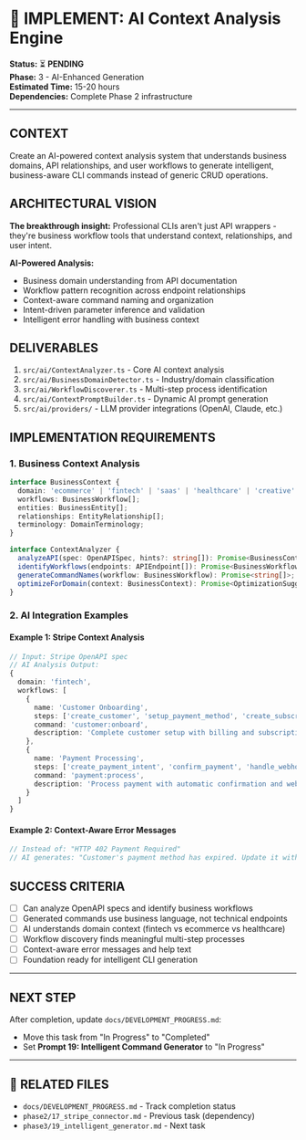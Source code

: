 # 🧠 IMPLEMENT: AI Context Analysis Engine

**Status:** ⏳ **PENDING**  
**Phase:** 3 - AI-Enhanced Generation  
**Estimated Time:** 15-20 hours  
**Dependencies:** Complete Phase 2 infrastructure  

---

## CONTEXT
Create an AI-powered context analysis system that understands business domains, API relationships, and user workflows to generate intelligent, business-aware CLI commands instead of generic CRUD operations.

## ARCHITECTURAL VISION
**The breakthrough insight:** Professional CLIs aren't just API wrappers - they're business workflow tools that understand context, relationships, and user intent.

**AI-Powered Analysis:**
- Business domain understanding from API documentation
- Workflow pattern recognition across endpoint relationships
- Context-aware command naming and organization
- Intent-driven parameter inference and validation
- Intelligent error handling with business context

## DELIVERABLES
1. `src/ai/ContextAnalyzer.ts` - Core AI context analysis
2. `src/ai/BusinessDomainDetector.ts` - Industry/domain classification
3. `src/ai/WorkflowDiscoverer.ts` - Multi-step process identification
4. `src/ai/ContextPromptBuilder.ts` - Dynamic AI prompt generation
5. `src/ai/providers/` - LLM provider integrations (OpenAI, Claude, etc.)

## IMPLEMENTATION REQUIREMENTS

### 1. Business Context Analysis
```typescript
interface BusinessContext {
  domain: 'ecommerce' | 'fintech' | 'saas' | 'healthcare' | 'creative' | 'general';
  workflows: BusinessWorkflow[];
  entities: BusinessEntity[];
  relationships: EntityRelationship[];
  terminology: DomainTerminology;
}

interface ContextAnalyzer {
  analyzeAPI(spec: OpenAPISpec, hints?: string[]): Promise<BusinessContext>;
  identifyWorkflows(endpoints: APIEndpoint[]): Promise<BusinessWorkflow[]>;
  generateCommandNames(workflow: BusinessWorkflow): Promise<string[]>;
  optimizeForDomain(context: BusinessContext): Promise<OptimizationSuggestions>;
}
```

### 2. AI Integration Examples

#### Example 1: Stripe Context Analysis
```typescript
// Input: Stripe OpenAPI spec
// AI Analysis Output:
{
  domain: 'fintech',
  workflows: [
    {
      name: 'Customer Onboarding',
      steps: ['create_customer', 'setup_payment_method', 'create_subscription'],
      command: 'customer:onboard',
      description: 'Complete customer setup with billing and subscription'
    },
    {
      name: 'Payment Processing',
      steps: ['create_payment_intent', 'confirm_payment', 'handle_webhook'],
      command: 'payment:process',
      description: 'Process payment with automatic confirmation and webhook handling'
    }
  ]
}
```

#### Example 2: Context-Aware Error Messages
```typescript
// Instead of: "HTTP 402 Payment Required"
// AI generates: "Customer's payment method has expired. Update it with: stripe billing:update-card --customer cus_123"
```

## SUCCESS CRITERIA
- [ ] Can analyze OpenAPI specs and identify business workflows
- [ ] Generated commands use business language, not technical endpoints
- [ ] AI understands domain context (fintech vs ecommerce vs healthcare)
- [ ] Workflow discovery finds meaningful multi-step processes
- [ ] Context-aware error messages and help text
- [ ] Foundation ready for intelligent CLI generation

---

## NEXT STEP
After completion, update `docs/DEVELOPMENT_PROGRESS.md`:
- Move this task from "In Progress" to "Completed"
- Set **Prompt 19: Intelligent Command Generator** to "In Progress"

---

## 🔗 **RELATED FILES**
- `docs/DEVELOPMENT_PROGRESS.md` - Track completion status
- `phase2/17_stripe_connector.md` - Previous task (dependency)
- `phase3/19_intelligent_generator.md` - Next task 